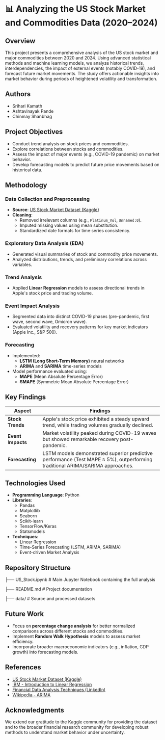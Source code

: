 # 📊 Analyzing the US Stock Market and Commodities Data (2020–2024)

## Overview
This project presents a comprehensive analysis of the US stock market and major commodities between 2020 and 2024. Using advanced statistical methods and machine learning models, we analyze historical trends, interdependencies, the impact of external events (notably COVID-19), and forecast future market movements. The study offers actionable insights into market behavior during periods of heightened volatility and transformation.

## Authors
- Srihari Kamath
- Ashtavinayak Pande
- Chinmay Shanbhag

## Project Objectives
- Conduct trend analysis on stock prices and commodities.
- Explore correlations between stocks and commodities.
- Assess the impact of major events (e.g., COVID-19 pandemic) on market behavior.
- Develop forecasting models to predict future price movements based on historical data.

## Methodology

### Data Collection and Preprocessing
- **Source**: [US Stock Market Dataset (Kaggle)](https://www.kaggle.com/datasets/dhavalpatel555/us-stock-market-2020-to-2024)
- **Cleaning**:
  - Removed irrelevant columns (e.g., `Platinum_Vol`, `Unnamed:0`).
  - Imputed missing values using mean substitution.
  - Standardized date formats for time series consistency.

### Exploratory Data Analysis (EDA)
- Generated visual summaries of stock and commodity price movements.
- Analyzed distributions, trends, and preliminary correlations across variables.

### Trend Analysis
- Applied **Linear Regression** models to assess directional trends in Apple's stock price and trading volume.

### Event Impact Analysis
- Segmented data into distinct COVID-19 phases (pre-pandemic, first wave, second wave, Omicron wave).
- Evaluated volatility and recovery patterns for key market indicators (Apple Inc., S&P 500).

### Forecasting
- Implemented:
  - **LSTM (Long Short-Term Memory)** neural networks
  - **ARIMA** and **SARIMA** time-series models
- Model performance evaluated using:
  - **MAPE** (Mean Absolute Percentage Error)
  - **SMAPE** (Symmetric Mean Absolute Percentage Error)

## Key Findings

| Aspect                  | Findings |
|--------------------------|----------|
| **Stock Trends**         | Apple's stock price exhibited a steady upward trend, while trading volumes gradually declined. |
| **Event Impacts**        | Market volatility peaked during COVID-19 waves but showed remarkable recovery post-pandemic. |
| **Forecasting**          | LSTM models demonstrated superior predictive performance (Test MAPE ≈ 5%), outperforming traditional ARIMA/SARIMA approaches. |

## Technologies Used
- **Programming Language**: Python
- **Libraries**: 
  - Pandas
  - Matplotlib
  - Seaborn
  - Scikit-learn
  - TensorFlow/Keras
  - Statsmodels
- **Techniques**:
  - Linear Regression
  - Time-Series Forecasting (LSTM, ARIMA, SARIMA)
  - Event-driven Market Analysis

## Repository Structure
├── US_Stock.ipynb # Main Jupyter Notebook containing the full analysis 

├── README.md # Project documentation 

├── data/ # Source and processed datasets

## Future Work
- Focus on **percentage change analysis** for better normalized comparisons across different stocks and commodities.
- Implement **Random Walk Hypothesis** models to assess market efficiency.
- Incorporate broader macroeconomic indicators (e.g., inflation, GDP growth) into forecasting models.

## References
- [US Stock Market Dataset (Kaggle)](https://www.kaggle.com/datasets/dhavalpatel555/us-stock-market-2020-to-2024)
- [IBM - Introduction to Linear Regression](https://www.ibm.com/topics/linear-regression)
- [Financial Data Analysis Techniques (LinkedIn)](https://www.linkedin.com/advice/3/how-do-you-analyze-financial-data-skills-data-analytics)
- [Wikipedia - ARIMA](https://en.wikipedia.org/wiki/Autoregressive_integrated_moving_average)

## Acknowledgments
We extend our gratitude to the Kaggle community for providing the dataset and to the broader financial research community for developing robust methods to understand market behavior under uncertainty.

